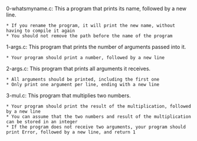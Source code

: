 0-whatsmyname.c: This a program that prints its name, followed by a new line.

	* If you rename the program, it will print the new name, without having to compile it again
	* You should not remove the path before the name of the program

1-args.c: This program that prints the number of arguments passed into it.

	* Your program should print a number, followed by a new line

2-args.c: This program that prints all arguments it receives.

	* All arguments should be printed, including the first one
	* Only print one argument per line, ending with a new line

3-mul.c: This program that multiplies two numbers.

	* Your program should print the result of the multiplication, followed by a new line
	* You can assume that the two numbers and result of the multiplication can be stored in an integer
	* If the program does not receive two arguments, your program should print Error, followed by a new line, and return 1
